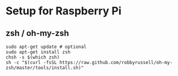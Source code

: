 # Setup for Raspberry Pi

## zsh / oh-my-zsh
```shell
sudo apt-get update # optional
sudo apt-get install zsh
chsh -s $(which zsh)
sh -c "$(curl -fsSL https://raw.github.com/robbyrussell/oh-my-zsh/master/tools/install.sh)"
```
